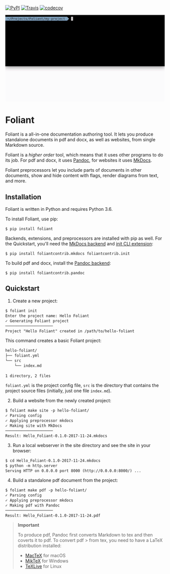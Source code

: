 [![PyPI](https://img.shields.io/pypi/v/foliant.svg)](https://pypi.org/project/foliant/)
[![Travis](https://img.shields.io/travis/foliant-docs/foliant.svg)](https://travis-ci.org/foliant-docs/foliant)
[![codecov](https://codecov.io/gh/foliant-docs/foliant/branch/develop/graph/badge.svg)](https://codecov.io/gh/foliant-docs/foliant)

![](img/foliant.gif)

# Foliant

Foliant is a all-in-one documentation authoring tool. It lets you produce standalone documents in pdf and docx, as well as websites, from single Markdown source.

Foliant is a *higher order* tool, which means that it uses other programs to do its job. For pdf and docx, it uses [Pandoc](http://pandoc.org/), for websites it uses [MkDocs](http://www.mkdocs.org/).

Foliant preprocessors let you include parts of documents in other documents, show and hide content with flags, render diagrams from text, and more.

## Installation

Foliant is written in Python and requires Python 3.6.

To install Foliant, use pip:

```shell
$ pip install foliant
```

Backends, extensions, and preprocessors are installed with pip as well. For the Quickstart, you'll need the [MkDocs backend]() and [init CLI extension]():

```shell
$ pip install foliantcontrib.mkdocs foliantcontrib.init
```

To build pdf and docx, install the [Pandoc backend]():

```shell
$ pip install foliantcontrib.pandoc
```


## Quickstart

1. Create a new project:

```shell
$ foliant init
Enter the project name: Hello Foliant
✓ Generating Foliant project
─────────────────────
Project "Hello Foliant" created in /path/to/hello-foliant
```

This command creates a basic Foliant project:

```
hello-foliant/
├── foliant.yml
└── src
    └── index.md

1 directory, 2 files
```

`foliant.yml` is the project config file, `src` is the directory that contains the project source files (initially, just one file `index.md`).

2. Build a website from the newly created project:

```shell
$ foliant make site -p hello-foliant/
✓ Parsing config
✓ Applying preprocessor mkdocs
✓ Making site with MkDocs
─────────────────────
Result: Hello_Foliant-0.1.0-2017-11-24.mkdocs
```

3. Run a local webserver in the site directory and see the site in your browser:

```shell
$ cd Hello_Foliant-0.1.0-2017-11-24.mkdocs
$ python -m http.server
Serving HTTP on 0.0.0.0 port 8000 (http://0.0.0.0:8000/) ...
```

4. Build a standalone pdf document from the project:

```shell
$ foliant make pdf -p hello-foliant/
✓ Parsing config
✓ Applying preprocessor mkdocs
✓ Making pdf with Pandoc
─────────────────────
Result: Hello_Foliant-0.1.0-2017-11-24.pdf
```

> **Important**
>
> To produce pdf, Pandoc first converts Markdown to tex and then coverts it to pdf. To convert pdf > from tex, you need to have a LaTeX distribution installed:
>
> -   [MacTeX](http://tug.org/mactex/) for macOS
> -   [MikTeX](https://miktex.org/) for Windows
> -   [TeXLive](https://tug.org/texlive/) for Linux

